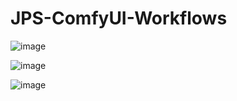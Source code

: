 # JPS-ComfyUI-Workflows

![image](https://github.com/JPS-GER/JPS-ComfyUI-Workflows/assets/142158778/561e930c-152a-41af-9610-8d7f187169fa)

![image](https://github.com/JPS-GER/JPS-ComfyUI-Workflows/assets/142158778/99d60e13-d150-4b04-af0f-27c0b80189fa)

![image](https://github.com/JPS-GER/JPS-ComfyUI-Workflows/assets/142158778/19d867a4-6fb9-423b-915f-121a2484733c)




